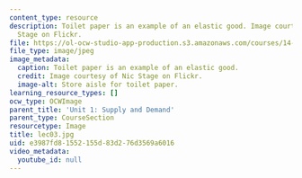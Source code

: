 ```yaml
---
content_type: resource
description: Toilet paper is an example of an elastic good. Image courtesy of Nic
  Stage on Flickr.
file: https://ol-ocw-studio-app-production.s3.amazonaws.com/courses/14-01sc-principles-of-microeconomics-fall-2011/e3987fd81552155d83d276d3569a6016_lec03.jpg
file_type: image/jpeg
image_metadata:
  caption: Toilet paper is an example of an elastic good.
  credit: Image courtesy of Nic Stage on Flickr.
  image-alt: Store aisle for toilet paper.
learning_resource_types: []
ocw_type: OCWImage
parent_title: 'Unit 1: Supply and Demand'
parent_type: CourseSection
resourcetype: Image
title: lec03.jpg
uid: e3987fd8-1552-155d-83d2-76d3569a6016
video_metadata:
  youtube_id: null
---
```

